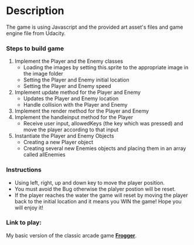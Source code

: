 # Description

The game is using Javascript and the provided art asset's files and game engine file
from Udacity.

### Steps to build game

1.  Implement the Player and the Enemy classes
	* Loading the images by setting this.sprite to the appropriate image in the image folder
	* Setting the Player and Enemy initial location
	* Setting the Player and Enemy speed
2. Implement update method for the Player and Enemy
	* Updates the Player and Enemy location
	* Handle collision with the Player and Enemy
3. Implement the render method for the Player and Enemy
4. Implement the handleinput method for the Player
	* Receive user input, allowedKeys (the key which was pressed) and move the player according to that input
5. Instantiate the Player and Enemy Objects
	* Creating a new Player object
	* Creating several new Enemies objects and placing them in an array called allEnemies

### Instructions

* Using left, right, up and down key to move the player position.
* You must avoid the Bug otherwise the plalyer postion will be reset.
* If the player reaches the water the game will reset by moving the player back to the initial location and it means you WIN the game! Hope you will enjoy it!

### Link to play:

My basic version of the classic arcade game [**Frogger**](https://smallbonelu.github.io/arcade-game-master/index.html).
